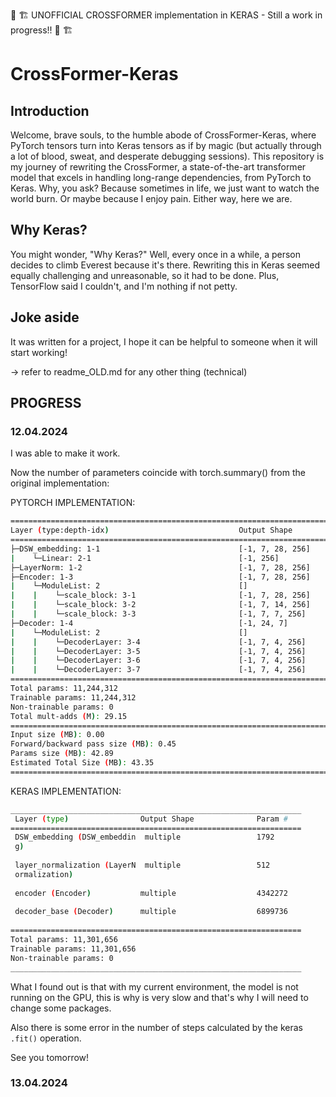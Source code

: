 🚧 🏗 UNOFFICIAL CROSSFORMER implementation in KERAS - Still a work in progress!! 🚧 🏗

# CrossFormer-Keras

## Introduction

Welcome, brave souls, to the humble abode of CrossFormer-Keras, where PyTorch tensors turn into Keras tensors as if by magic (but actually through a lot of blood, sweat, and desperate debugging sessions). This repository is my journey of rewriting the CrossFormer, a state-of-the-art transformer model that excels in handling long-range dependencies, from PyTorch to Keras. Why, you ask? Because sometimes in life, we just want to watch the world burn. Or maybe because I enjoy pain. Either way, here we are.

## Why Keras?
You might wonder, "Why Keras?" Well, every once in a while, a person decides to climb Everest because it's there. Rewriting this in Keras seemed equally challenging and unreasonable, so it had to be done. Plus, TensorFlow said I couldn't, and I'm nothing if not petty.

## Joke aside
It was written for a project, I hope it can be helpful to someone when it will start working!

-> refer to readme_OLD.md for any other thing (technical)

## PROGRESS

### 12.04.2024


I was able to make it work. 

Now the number of parameters coincide with torch.summary() from the original implementation:

PYTORCH IMPLEMENTATION:

```bash
====================================================================================================
Layer (type:depth-idx)                             Output Shape              Param #
====================================================================================================
├─DSW_embedding: 1-1                               [-1, 7, 28, 256]          --
|    └─Linear: 2-1                                 [-1, 256]                 1,792
├─LayerNorm: 1-2                                   [-1, 7, 28, 256]          512
├─Encoder: 1-3                                     [-1, 7, 28, 256]          --
|    └─ModuleList: 2                               []                        --
|    |    └─scale_block: 3-1                       [-1, 7, 28, 256]          1,389,056
|    |    └─scale_block: 3-2                       [-1, 7, 14, 256]          1,485,568
|    |    └─scale_block: 3-3                       [-1, 7, 7, 256]           1,467,648
├─Decoder: 1-4                                     [-1, 24, 7]               --
|    └─ModuleList: 2                               []                        --
|    |    └─DecoderLayer: 3-4                      [-1, 7, 4, 256]           1,724,934
|    |    └─DecoderLayer: 3-5                      [-1, 7, 4, 256]           1,724,934
|    |    └─DecoderLayer: 3-6                      [-1, 7, 4, 256]           1,724,934
|    |    └─DecoderLayer: 3-7                      [-1, 7, 4, 256]           1,724,934
====================================================================================================
Total params: 11,244,312
Trainable params: 11,244,312
Non-trainable params: 0
Total mult-adds (M): 29.15
====================================================================================================
Input size (MB): 0.00
Forward/backward pass size (MB): 0.45
Params size (MB): 42.89
Estimated Total Size (MB): 43.35
====================================================================================================
```

KERAS IMPLEMENTATION:

```bash
_________________________________________________________________
 Layer (type)                Output Shape              Param #   
=================================================================
 DSW_embedding (DSW_embeddin  multiple                 1792      
 g)                                                              
                                                                 
 layer_normalization (LayerN  multiple                 512       
 ormalization)                                                   
                                                                 
 encoder (Encoder)           multiple                  4342272   
                                                                 
 decoder_base (Decoder)      multiple                  6899736   
                                                                 
=================================================================
Total params: 11,301,656
Trainable params: 11,301,656
Non-trainable params: 0
_________________________________________________________________
```

What I found out is that with my current environment, the model is not running on the GPU, this is why is very slow and that's why I will need to change some packages.

Also there is some error in the number of steps calculated by the keras ```.fit()``` operation.

See you tomorrow!

### 13.04.2024
